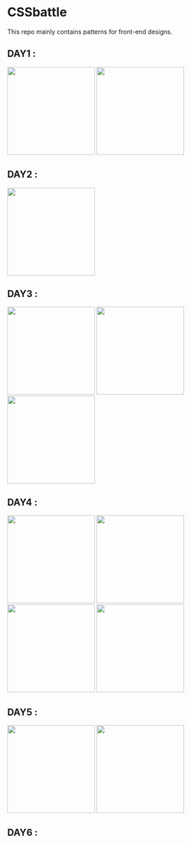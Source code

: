 # CSSbattle
This repo mainly contains patterns for front-end designs.


## DAY1 : 
<img src="https://github.com/shivamlol/CSSbattle/assets/76174984/21054d96-2711-4afc-878b-cd3442b5f191" width = 200px height = 200px>
<img src="https://github.com/shivamlol/CSSbattle/assets/76174984/93762def-c0fb-4fbd-8646-bb921946dcaf" width = 200px height = 200px>

## DAY2 : 
<img src="https://github.com/shivamlol/CSSbattle/assets/76174984/b2cc38af-2aa6-4ad1-8676-87a28c14fef6" width = 200px height = 200px>

## DAY3 : 
<img src="https://github.com/shivamlol/CSSbattle/assets/76174984/6acb5fc8-1daf-4b5c-ab0c-763baec53dab" width = 200px height = 200px>
<img src="https://github.com/shivamlol/CSSbattle/assets/76174984/d5b7b186-eb96-4de2-aae2-f1969eb104b7" width = 200px height = 200px>
<img src="https://github.com/shivamlol/CSSbattle/assets/76174984/fda66cfb-11bb-4cdd-83a8-b0a4e29424ab" width = 200px height = 200px>

## DAY4 : 
<img src="https://github.com/shivamlol/CSSbattle/assets/76174984/f391f75a-9ab3-450a-82c6-f77910315f73" width = 200px height = 200px>
<img src="https://github.com/shivamlol/CSSbattle/assets/76174984/b5c85163-b2df-4822-84e4-c513c2056e38" width = 200px height = 200px>
<img src="https://github.com/shivamlol/CSSbattle/assets/76174984/ba522f0a-9254-42b2-b95f-22ad23ece334" width = 200px height = 200px>
<img src="https://github.com/shivamlol/CSSbattle/assets/76174984/f83c6d94-107f-469a-8676-341f67431ae2" width = 200px height = 200px>

## DAY5 : 
<img src="https://github.com/shivamlol/CSSbattle/assets/76174984/1b78eee2-c873-4893-9985-996aa8807257" width = 200px height = 200px>
<img src="https://github.com/shivamlol/CSSbattle/assets/76174984/b79a4a6f-ac6f-4384-b7b1-3f1f258ed24e" width = 200px height = 200px>

## DAY6 : 
